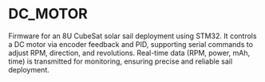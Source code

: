 # DC_MOTOR
Firmware for an 8U CubeSat solar sail deployment using STM32. It controls a DC motor via encoder feedback and PID, supporting serial commands to adjust RPM, direction, and revolutions. Real-time data (RPM, power, mAh, time) is transmitted for monitoring, ensuring precise and reliable sail deployment.

